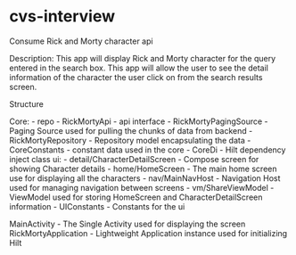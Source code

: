 # cvs-interview
Consume Rick and Morty character api

Description: This app will display Rick and Morty character for the query entered in the search box.
This app will allow the user to see the detail information of the character the user click on from the 
search results screen.


Structure

Core: 
    - repo
        - RickMortyApi - api interface
        - RickMortyPagingSource - Paging Source used for pulling the chunks of data from backend
        - RickMortyRepository - Repository model encapsulating the data
    - CoreConstants - constant data used in the core 
    - CoreDi - Hilt dependency inject class
ui:
    - detail/CharacterDetailScreen - Compose screen for showing Character details
    - home/HomeScreen - The main home screen use for displaying all the characters
    - nav/MainNavHost - Navigation Host used for managing navigation between screens
    - vm/ShareViewModel - ViewModel used for storing HomeScreen and CharacterDetailScreen information
    - UIConstants - Constants for the ui 

MainActivity - The Single Activity used for displaying the screen
RickMortyApplication - Lightweight Application instance used for initializing Hilt

